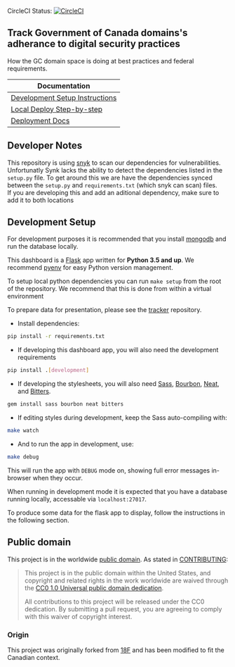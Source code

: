 CircleCI Status: [![CircleCI](https://circleci.com/gh/cds-snc/track-web.svg?style=svg)](https://circleci.com/gh/cds-snc/track-web)

## Track Government of Canada domains's adherance to digital security practices

How the GC domain space is doing at best practices and federal requirements.

| Documentation                                           |
| ------------------------------------------------------- |
| [Development Setup Instructions](#development-setup)    |
| [Local Deploy Step-by-step](docs/local-instructions.md) |
| [Deployment Docs](docs/deploy.md)                       |

## Developer Notes

This repository is using [snyk](https://snyk.io/org/cds-snc) to scan our dependencies for vulnerabilities.  
Unfortunatly Synk lacks the ability to detect the dependencies listed in the `setup.py` file.
To get around this we are have the dependencies synced between the `setup.py` and `requirements.txt` (which snyk can scan) files.  
If you are developing this and add an aditional dependency, make sure to add it to both locations

## Development Setup

For development purposes it is recommended that you install [mongodb](https://www.mongodb.com/) and run the database locally.

This dashboard is a [Flask](http://flask.pocoo.org/) app written for **Python 3.5 and up**. We recommend [pyenv](https://github.com/yyuu/pyenv) for easy Python version management.

To setup local python dependencies you can run `make setup` from the root of the repository. We recommend that this is done from within a virtual environment

To prepare data for presentation, please see the [tracker](https://github.com/cds-snc/tracker) repository.

* Install dependencies:

```bash
pip install -r requirements.txt
```

* If developing this dashboard app, you will also need the development requirements
```bash
pip install .[development]
```

* If developing the stylesheets, you will also need [Sass](http://sass-lang.com/), [Bourbon](http://bourbon.io/), [Neat](http://neat.bourbon.io/), and [Bitters](http://bitters.bourbon.io/).

```bash
gem install sass bourbon neat bitters
```

* If editing styles during development, keep the Sass auto-compiling with:

```bash
make watch
```

* And to run the app in development, use:

```bash
make debug
```

This will run the app with `DEBUG` mode on, showing full error messages in-browser when they occur.

When running in development mode it is expected that you have a database running locally, accessable via `localhost:27017`.

To produce some data for the flask app to display, follow the instructions in the following section.

## Public domain

This project is in the worldwide [public domain](LICENSE.md). As stated in [CONTRIBUTING](CONTRIBUTING.md):

> This project is in the public domain within the United States, and copyright and related rights in the work worldwide are waived through the [CC0 1.0 Universal public domain dedication](https://creativecommons.org/publicdomain/zero/1.0/).
>
> All contributions to this project will be released under the CC0 dedication. By submitting a pull request, you are agreeing to comply with this waiver of copyright interest.

### Origin 

This project was originally forked from [18F](https://github.com/18f/pulse) and has been modified to fit the Canadian context.
